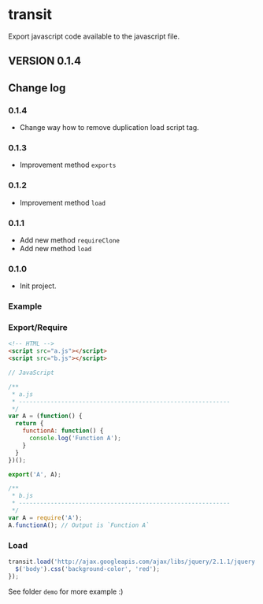 transit
=======

Export javascript code available to the javascript file.


## VERSION 0.1.4


## Change log


### 0.1.4
- Change way how to remove duplication load script tag.


### 0.1.3
- Improvement method `exports`


### 0.1.2
- Improvement method `load`


### 0.1.1
- Add new method `requireClone`
- Add new method `load`


### 0.1.0

- Init project.


### Example

### Export/Require

```html
<!-- HTML -->
<script src="a.js"></script>
<script src="b.js"></script>
```

```javascript
// JavaScript

/**
 * a.js
 * ------------------------------------------------------------
 */
var A = (function() {
  return {
    functionA: function() {
      console.log('Function A');
    }
  }
})();

export('A', A);

/**
 * b.js
 * ------------------------------------------------------------
 */
var A = require('A');
A.functionA(); // Output is `Function A`
```

### Load
```javascript
transit.load('http://ajax.googleapis.com/ajax/libs/jquery/2.1.1/jquery.min.js', function() {
  $('body').css('background-color', 'red');
});
```

See folder `demo` for more example :)

